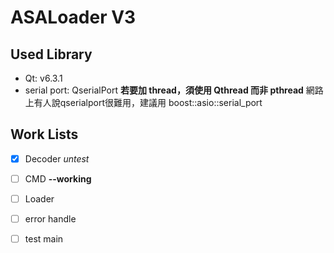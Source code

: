 # ASALoader V3

## Used Library
* Qt: v6.3.1
* serial port: QserialPort
    **若要加 thread，須使用 Qthread 而非 pthread**
    網路上有人說qserialport很難用，建議用 boost::asio::serial_port
## Work Lists

- [X] Decoder *untest*

- [ ] CMD **--working**

- [ ] Loader

- [ ] error handle

- [ ] test main